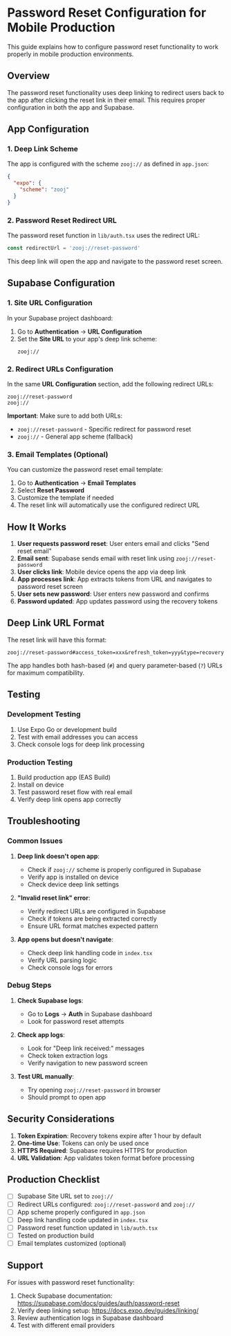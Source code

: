 # Password Reset Configuration for Mobile Production

This guide explains how to configure password reset functionality to work properly in mobile production environments.

## Overview

The password reset functionality uses deep linking to redirect users back to the app after clicking the reset link in their email. This requires proper configuration in both the app and Supabase.

## App Configuration

### 1. Deep Link Scheme

The app is configured with the scheme `zooj://` as defined in `app.json`:

```json
{
  "expo": {
    "scheme": "zooj"
  }
}
```

### 2. Password Reset Redirect URL

The password reset function in `lib/auth.tsx` uses the redirect URL:

```typescript
const redirectUrl = 'zooj://reset-password'
```

This deep link will open the app and navigate to the password reset screen.

## Supabase Configuration

### 1. Site URL Configuration

In your Supabase project dashboard:

1. Go to **Authentication** → **URL Configuration**
2. Set the **Site URL** to your app's deep link scheme:
   ```
   zooj://
   ```

### 2. Redirect URLs Configuration

In the same **URL Configuration** section, add the following redirect URLs:

```
zooj://reset-password
zooj://
```

**Important**: Make sure to add both URLs:
- `zooj://reset-password` - Specific redirect for password reset
- `zooj://` - General app scheme (fallback)

### 3. Email Templates (Optional)

You can customize the password reset email template:

1. Go to **Authentication** → **Email Templates**
2. Select **Reset Password**
3. Customize the template if needed
4. The reset link will automatically use the configured redirect URL

## How It Works

1. **User requests password reset**: User enters email and clicks "Send reset email"
2. **Email sent**: Supabase sends email with reset link using `zooj://reset-password`
3. **User clicks link**: Mobile device opens the app via deep link
4. **App processes link**: App extracts tokens from URL and navigates to password reset screen
5. **User sets new password**: User enters new password and confirms
6. **Password updated**: App updates password using the recovery tokens

## Deep Link URL Format

The reset link will have this format:
```
zooj://reset-password#access_token=xxx&refresh_token=yyy&type=recovery
```

The app handles both hash-based (`#`) and query parameter-based (`?`) URLs for maximum compatibility.

## Testing

### Development Testing

1. Use Expo Go or development build
2. Test with email addresses you can access
3. Check console logs for deep link processing

### Production Testing

1. Build production app (EAS Build)
2. Install on device
3. Test password reset flow with real email
4. Verify deep link opens app correctly

## Troubleshooting

### Common Issues

1. **Deep link doesn't open app**:
   - Check if `zooj://` scheme is properly configured in Supabase
   - Verify app is installed on device
   - Check device deep link settings

2. **"Invalid reset link" error**:
   - Verify redirect URLs are configured in Supabase
   - Check if tokens are being extracted correctly
   - Ensure URL format matches expected pattern

3. **App opens but doesn't navigate**:
   - Check deep link handling code in `index.tsx`
   - Verify URL parsing logic
   - Check console logs for errors

### Debug Steps

1. **Check Supabase logs**:
   - Go to **Logs** → **Auth** in Supabase dashboard
   - Look for password reset attempts

2. **Check app logs**:
   - Look for "Deep link received:" messages
   - Check token extraction logs
   - Verify navigation to new password screen

3. **Test URL manually**:
   - Try opening `zooj://reset-password` in browser
   - Should prompt to open app

## Security Considerations

1. **Token Expiration**: Recovery tokens expire after 1 hour by default
2. **One-time Use**: Tokens can only be used once
3. **HTTPS Required**: Supabase requires HTTPS for production
4. **URL Validation**: App validates token format before processing

## Production Checklist

- [ ] Supabase Site URL set to `zooj://`
- [ ] Redirect URLs configured: `zooj://reset-password` and `zooj://`
- [ ] App scheme properly configured in `app.json`
- [ ] Deep link handling code updated in `index.tsx`
- [ ] Password reset function updated in `lib/auth.tsx`
- [ ] Tested on production build
- [ ] Email templates customized (optional)

## Support

For issues with password reset functionality:

1. Check Supabase documentation: https://supabase.com/docs/guides/auth/password-reset
2. Verify deep linking setup: https://docs.expo.dev/guides/linking/
3. Review authentication logs in Supabase dashboard
4. Test with different email providers


